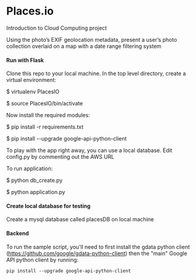 # Places.io
Introduction to Cloud Computing project


Using the photo’s EXIF geolocation metadata, present a user’s photo collection overlaid on a map with a date range filtering system

#### Run with Flask
Clone this repo to your local machine. In the top level directory, create a virtual environment:

$ virtualenv PlacesIO

$ source PlacesIO/bin/activate

Now install the required modules:

$ pip install -r requirements.txt

$ pip install --upgrade google-api-python-client

To play with the app right away, you can use a local database. Edit config.py by commenting out the AWS URL 

To run application: 

$ python db_create.py

$ python application.py

#### Create local database for testing
Create a mysql database called placesDB on local machine

#### Backend
To run the sample script, you'll need to first install the gdata python client (https://github.com/google/gdata-python-client) then the "main" Google API python client by running:
```
pip install --upgrade google-api-python-client
```
